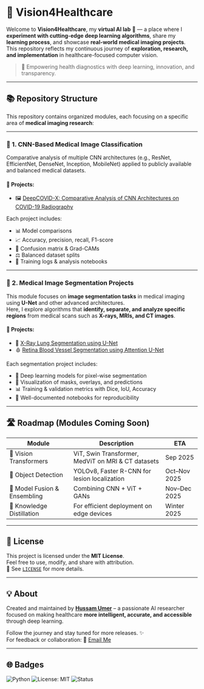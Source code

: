 # 🧠 Vision4Healthcare

Welcome to **Vision4Healthcare**, my **virtual AI lab** 🧪 — a place where I **experiment with cutting-edge deep learning algorithms**, share my **learning process**, and showcase **real-world medical imaging projects**.  
This repository reflects my continuous journey of **exploration, research, and implementation** in healthcare-focused computer vision.

> 🔬 Empowering health diagnostics with deep learning, innovation, and transparency.

---

## 📚 Repository Structure

This repository contains organized modules, each focusing on a specific area of **medical imaging research**:

---

### 🔎 1. CNN-Based Medical Image Classification
Comparative analysis of multiple CNN architectures (e.g., ResNet, EfficientNet, DenseNet, Inception, MobileNet) applied to publicly available and balanced medical datasets.

#### 📂 Projects:
- 🖼️ [DeepCOVID-X: Comparative Analysis of CNN Architectures on COVID-19 Radiography](https://github.com/HussamUmer/Vision4Healthcare/tree/main/DeepCovid_X)

Each project includes:
- 📊 Model comparisons  
- 📈 Accuracy, precision, recall, F1-score  
- 🧪 Confusion matrix & Grad-CAMs  
- ⚖️ Balanced dataset splits  
- 📜 Training logs & analysis notebooks

---

### 🩻 2. Medical Image Segmentation Projects
This module focuses on **image segmentation tasks** in medical imaging using **U-Net** and other advanced architectures.  
Here, I explore algorithms that **identify, separate, and analyze specific regions** from medical scans such as **X-rays, MRIs, and CT images**.

#### 📂 Projects:
- 🧩 [X-Ray Lung Segmentation using U-Net](https://github.com/HussamUmer/Vision4Healthcare/tree/main/XRay_UNet_Segmentation)
- 🩸 [Retina Blood Vessel Segmentation using Attention U-Net](https://github.com/HussamUmer/Vision4Healthcare/tree/main/RetinaBloodVessel_AttentionUNet_Seg)

Each segmentation project includes:
- 🧠 Deep learning models for pixel-wise segmentation  
- 🎨 Visualization of masks, overlays, and predictions  
- 📊 Training & validation metrics with Dice, IoU, Accuracy  
- 📜 Well-documented notebooks for reproducibility

---

## 🛣️ Roadmap (Modules Coming Soon)

| Module | Description | ETA |
|--------|-------------|-----|
| 🧠 Vision Transformers | ViT, Swin Transformer, MedViT on MRI & CT datasets | Sep 2025 |
| 🎯 Object Detection | YOLOv8, Faster R-CNN for lesion localization | Oct–Nov 2025 |
| 🤝 Model Fusion & Ensembling | Combining CNN + ViT + GANs | Nov–Dec 2025 |
| 🔄 Knowledge Distillation | For efficient deployment on edge devices | Winter 2025 |

---

## 🧾 License

This project is licensed under the **MIT License**.  
Feel free to use, modify, and share with attribution.  
📄 See [`LICENSE`](./LICENSE) for more details.

---

## 💡 About

Created and maintained by **[Hussam Umer](https://github.com/HussamUmer)** – a passionate AI researcher focused on making healthcare **more intelligent, accurate, and accessible** through deep learning.  

Follow the journey and stay tuned for more releases. ✨  
For feedback or collaboration: 📧 [Email Me](mailto:hussamumer28092000@gmail.com)

---

## 🌐 Badges

![Python](https://img.shields.io/badge/Python-3.10-blue.svg)
![License: MIT](https://img.shields.io/badge/License-MIT-green.svg)
![Status](https://img.shields.io/badge/Status-Active-brightgreen)
